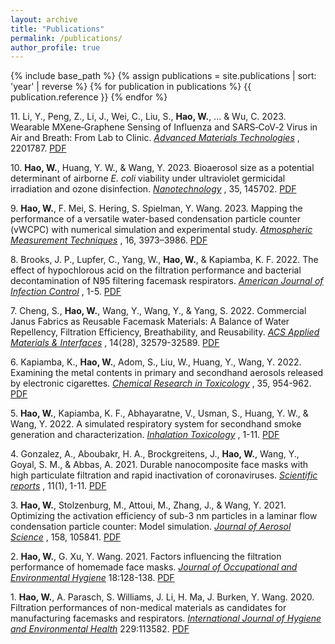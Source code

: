 ```yaml
---
layout: archive
title: "Publications"
permalink: /publications/
author_profile: true
---
```


{% include base_path %}
{% assign publications = site.publications | sort: 'year' | reverse %}
{% for publication in publications %}
  {{ publication.reference }}
{% endfor %}

11\. Li, Y., Peng, Z., Li, J., Wei, C., Liu, S., **Hao, W.**, ... & Wu, C. 2023. Wearable MXene‐Graphene Sensing of Influenza and SARS‐CoV‐2 Virus in Air and Breath: From Lab to Clinic. [*Advanced Materials Technologies*](https://onlinelibrary.wiley.com/doi/full/10.1002/admt.202201787) , 2201787. [PDF](https://davidhao1994.github.io/weixinghao.github.io/files/Publication_11.pdf)
    
10\. **Hao, W.**, Huang, Y. W., & Wang, Y. 2023. Bioaerosol size as a potential determinant of airborne *E. coli* viability under ultraviolet germicidal irradiation and ozone disinfection. [*Nanotechnology*](https://iopscience.iop.org/article/10.1088/1361-6528/ad14b4/meta) , 35, 145702. [PDF](https://davidhao1994.github.io/weixinghao.github.io/files/Publication_10.pdf)
    
9\. **Hao, W.**, F. Mei, S. Hering, S. Spielman, Y. Wang. 2023. Mapping the performance of a versatile water-based condensation particle counter (vWCPC) with numerical simulation and experimental study. [*Atmospheric Measurement Techniques*](https://amt.copernicus.org/articles/16/3973/2023/) , 16, 3973–3986. [PDF](https://davidhao1994.github.io/weixinghao.github.io/files/Publication_9.pdf)

8\. Brooks, J. P., Lupfer, C., Yang, W., **Hao, W.**, & Kapiamba, K. F. 2022. The effect of hypochlorous acid on the filtration performance and bacterial decontamination of N95 filtering facemask respirators. [*American Journal of Infection Control*](https://www.ajicjournal.org/article/S0196-6553(22)00540-5/fulltext) , 1-5. [PDF](https://davidhao1994.github.io/weixinghao.github.io/files/Publication_8.pdf)

7\. Cheng, S., **Hao, W.**, Wang, Y., Wang, Y., & Yang, S. 2022. Commercial Janus Fabrics as Reusable Facemask Materials: A Balance of Water Repellency, Filtration Efficiency, Breathability, and Reusability. [*ACS Applied Materials & Interfaces*](https://pubs.acs.org/doi/10.1021/acsami.2c09544) , 14(28), 32579-32589. [PDF](https://davidhao1994.github.io/weixinghao.github.io/files/Publication_7.pdf)

6\. Kapiamba, K., **Hao, W.**, Adom, S., Liu, W., Huang, Y., Wang, Y. 2022. Examining the metal contents in primary and secondhand aerosols released by electronic cigarettes. [*Chemical Research in Toxicology*](https://pubs.acs.org/doi/10.1021/acs.chemrestox.1c00411) , 35, 954-962. [PDF](https://davidhao1994.github.io/weixinghao.github.io/files/Publication_6.pdf)

5\. **Hao, W.**, Kapiamba, K. F., Abhayaratne, V., Usman, S., Huang, Y. W., & Wang, Y. 2022. A simulated respiratory system for secondhand smoke generation and characterization. [*Inhalation Toxicology*](https://www.tandfonline.com/doi/abs/10.1080/08958378.2022.2075493?journalCode=iiht20) , 1-11. [PDF](https://davidhao1994.github.io/weixinghao.github.io/files/Publication_5.pdf)

4\. Gonzalez, A., Aboubakr, H. A., Brockgreitens, J., **Hao, W.**, Wang, Y., Goyal, S. M., & Abbas, A. 2021. Durable nanocomposite face masks with high particulate filtration and rapid inactivation of coronaviruses. [*Scientific reports*](https://www.nature.com/articles/s41598-021-03771-1) , 11(1), 1-11. [PDF](https://davidhao1994.github.io/weixinghao.github.io/files/Publication_4.pdf)

3\. **Hao, W.**, Stolzenburg, M., Attoui, M., Zhang, J., & Wang, Y. 2021. Optimizing the activation efficiency of sub-3 nm particles in a laminar flow condensation particle counter: Model simulation. [*Journal of Aerosol Science*](https://www.sciencedirect.com/science/article/pii/S0021850221005723) , 158, 105841. [PDF](https://davidhao1994.github.io/weixinghao.github.io/files/Publication_3.pdf)

2\. **Hao, W.**, G. Xu, Y. Wang. 2021. Factors influencing the filtration performance of homemade face masks. [*Journal of Occupational and Environmental Hygiene*](https://www.tandfonline.com/doi/full/10.1080/15459624.2020.1868482)  18:128-138. [PDF](https://davidhao1994.github.io/weixinghao.github.io/files/Publication_2.pdf)

1\. **Hao, W.**, A. Parasch, S. Williams, J. Li, H. Ma, J. Burken, Y. Wang. 2020. Filtration performances of non-medical materials as candidates for manufacturing facemasks and respirators. [*International Journal of Hygiene and Environmental Health*](https://www.sciencedirect.com/science/article/pii/S1438463920305289?dgcid=author) 229:113582. [PDF](https://davidhao1994.github.io/weixinghao.github.io/files/Publication_1.pdf)

